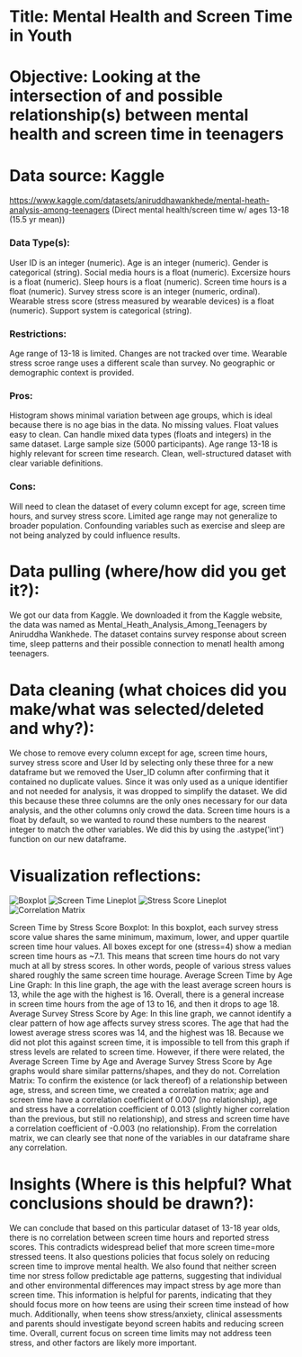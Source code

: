 # Title: Mental Health and Screen Time in Youth


# Objective: Looking at the intersection of and possible relationship(s) between mental health and screen time in teenagers

# Data source: Kaggle
https://www.kaggle.com/datasets/aniruddhawankhede/mental-heath-analysis-among-teenagers (Direct mental health/screen time w/ ages 13-18 (15.5 yr mean))
  ### Data Type(s): 
User ID is an integer (numeric). Age is an integer (numeric). Gender is categorical (string). Social media hours is a float (numeric). Excersize hours is a float (numeric). Sleep hours is a float (numeric). Screen time hours is a float (numeric). Survey stress score is an integer (numeric, ordinal). Wearable stress score (stress measured by wearable devices) is a float (numeric). Support system is categorical (string).
  ### Restrictions: 
Age range of 13-18 is limited. Changes are not tracked over time. Wearable stress scroe range uses a different scale than survey. No geographic or demographic context is provided.
  
  ### Pros: 
Histogram shows minimal variation between age groups, which is ideal because there is no age bias in the data. No missing values. Float values easy to clean. Can handle mixed data types (floats and integers) in the same dataset. Large sample size (5000 participants). Age range 13-18 is highly relevant for screen time research. Clean, well-structured dataset with clear variable definitions. 
 
  ### Cons: 
 Will need to clean the dataset of every column except for age, screen time hours, and survey stress score. Limited age range may not generalize to broader population. Confounding variables such as exercise and sleep are not being analyzed by could influence results. 
 
# Data pulling (where/how did you get it?): 
We got our data from Kaggle. We downloaded it from the Kaggle website, the data was named as Mental_Heath_Analysis_Among_Teenagers by Aniruddha Wankhede. The dataset contains survey response about screen time, sleep patterns and their possible connection to menatl health among teenagers.

# Data cleaning (what choices did you make/what was selected/deleted and why?):
  We chose to remove every column except for age, screen time hours, survey stress score and User Id by selecting only these three for a new dataframe but we removed the User_ID column after confirming that it contained no duplicate values. Since it was only used as a unique identifier and not needed for analysis, it was dropped to simplify the dataset. We did this because these three columns are the only ones necessary for our data analysis, and the other columns only crowd the data. Screen time hours is a float by default, so we wanted to round these numbers to the nearest integer to match the other variables. We did this by using the .astype('int') function on our new dataframe.
# Visualization reflections:
![Boxplot](http://localhost:8888/files/Documents/GitHub/2201FinalProject/Figures/boxplot_stress_vs_screen_time.png)
![Screen Time Lineplot](http://localhost:8888/files/Documents/GitHub/2201FinalProject/Figures/lineplot_Average_Screen_time_vs_age.png)
![Stress Score Lineplot](http://localhost:8888/files/Documents/GitHub/2201FinalProject/Figures/lineplot_Average_Survey_stress_score_by_Age.png)
![Correlation Matrix](http://localhost:8888/files/Documents/GitHub/2201FinalProject/Figures/CorrelationMatrix.png)



Screen Time by Stress Score Boxplot: In this boxplot, each survey stress score value shares the same minimum, maximum, lower, and upper quartile screen time hour values. All boxes except for one (stress=4) show a median screen time hours as ~7.1. This means that screen time hours do not vary much at all by stress scores. In other words, people of various stress values shared roughly the same screen time hourage.
Average Screen Time by Age Line Graph: In this line graph, the age with the least average screen hours is 13, while the age with the highest is 16. Overall, there is a general increase in screen time hours from the age of 13 to 16, and then it drops to age 18.
Average Survey Stress Score by Age: In this line graph, we cannot identify a clear pattern of how age affects survey stress scores. The age that had the lowest average stress scores was 14, and the highest was 18. Because we did not plot this against screen time, it is impossible to tell from this graph if stress levels are related to screen time. However, if there were related, the Average Screen Time by Age and Average Survey Stress Score by Age graphs would share similar patterns/shapes, and they do not. 
Correlation Matrix: To confirm the existence (or lack thereof) of a relationship between age, stress, and screen time, we created a correlation matrix; age and screen time have a correlation coefficient of 0.007 (no relationship), age and stress have a correlation coefficient of 0.013 (slightly higher correlation than the previous, but still no relationship), and stress and screen time have a correlation coefficient of -0.003 (no relationship). From the correlation matrix, we can clearly see that none of the variables in our dataframe share any correlation. 

# Insights (Where is this helpful? What conclusions should be drawn?):
We can conclude that based on this particular dataset of 13-18 year olds, there is no correlation between screen time hours and reported stress scores. This contradicts widespread belief that more screen time=more stressed teens. It also questions policies that focus solely on reducing screen time to improve mental health. We also found that neither screen time nor stress follow predictable age patterns, suggesting that individual and other environmental differences may impact stress by age more than screen time. This information is helpful for parents, indicating that they should focus more on how teens are using their screen time instead of how much. Additionally, when teens show stress/anxiety, clinical assessments and parents should investigate beyond screen habits and reducing screen time. Overall, current focus on screen time limits may not address teen stress, and other factors are likely more important.
